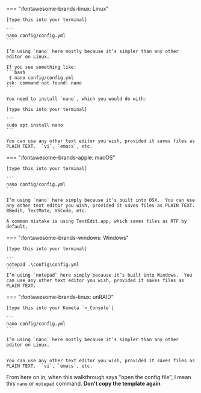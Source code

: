 === ":fontawesome-brands-linux: Linux"

    [type this into your terminal]
    
    ```
    nano config/config.yml
    ```
    
    I’m using `nano` here mostly because it’s simpler than any other editor on Linux.
    
    If you see something like:
    ```bash
     $ nano config/config.yml
    zsh: command not found: nano
    ```
    
    You need to install `nano`, which you would do with:
    
    [type this into your terminal]
    
    ```
    sudo apt install nano
    ```
    
    You can use any other text editor you wish, provided it saves files as PLAIN TEXT.  `vi`, `emacs`, etc.

=== ":fontawesome-brands-apple: macOS"

    [type this into your terminal]
    
    ```
    nano config/config.yml
    ```
    
    I’m using `nano` here simply because it’s built into OSX.  You can use any other text editor you wish, provided it saves files as PLAIN TEXT.  BBedit, TextMate, VSCode, etc.
    
    A common mistake is using TextEdit.app, which saves files as RTF by default.

=== ":fontawesome-brands-windows: Windows"

    [type this into your terminal]

    ```
    notepad .\config\config.yml
    ```
    I’m using `notepad` here simply because it’s built into Windows.  You can use any other text editor you wish, provided it saves files as PLAIN TEXT.
    
=== ":fontawesome-brands-linux: unRAID"

    [type this into your Kometa `>_Console`]
    
    ```
    nano config/config.yml
    ```
    
    I’m using `nano` here mostly because it’s simpler than any other editor on Linux.
    
    
    You can use any other text editor you wish, provided it saves files as PLAIN TEXT.  `vi`, `emacs`, etc.


From here on in, when this walkthrough says "open the config file", I mean this `nano` or `notepad` command.  **Don't copy the template again**.
